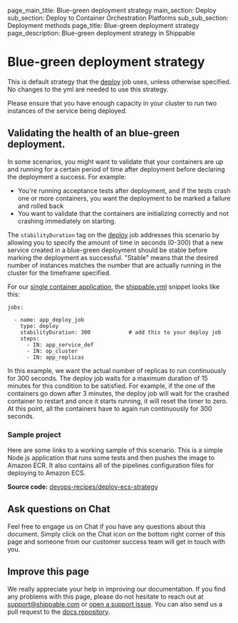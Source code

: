 page_main_title: Blue-green deployment strategy
main_section: Deploy
sub_section: Deploy to Container Orchestration Platforms
sub_sub_section: Deployment methods
page_title: Blue-green deployment strategy
page_description: Blue-green deployment strategy in Shippable

# Blue-green deployment strategy
This is default strategy that the [deploy](/platform/workflow/job/deploy) job uses, unless otherwise specified. No changes to the yml are needed to use this strategy.

Please ensure that you have enough capacity in your cluster to run two instances of the service being deployed.

## Validating the health of an blue-green deployment.

In some scenarios, you might want to validate that your containers are up and running for a certain period of time after deployment before declaring the deployment a success. For example:

* You're running acceptance tests after deployment, and if the tests crash one or more containers, you want the deployment to be marked a failure and rolled back
* You want to validate that the containers are initializing correctly and not crashing immediately on starting.

The `stabilityDuration` tag on the [deploy](/platform/workflow/job/deploy) job addresses this scenario by allowing you to specify the amount of time in seconds (0-300) that a new service created in a blue-green deployment should be stable before marking the deployment as successful. "Stable" means that the desired number of instances matches the number that are actually running in the cluster for the timeframe specified.

For our [single container application](/deploy/continuous-delivery-single-container-docker-application/), the [shippable.yml](/platform/tutorial/workflow/shippable-yml/) snippet looks like this:

```
jobs:

  - name: app_deploy_job
    type: deploy
    stabilityDuration: 300            # add this to your deploy job
    steps:
      - IN: app_service_def
      - IN: op_cluster
      - IN: app_replicas
```

In this example, we want the actual number of replicas to run continuously for 300 seconds. The deploy job waits for a maximum duration of 15 minutes for this condition to be satisfied. For example, if the one of the containers go down after 3 minutes, the deploy job will wait for the crashed container to restart and once it starts running, it will reset the timer to zero. At this point, all the containers have to again run continuously for 300 seconds.

### Sample project
Here are some links to a working sample of this scenario. This is a simple Node.js application that runs some tests and then pushes the image to Amazon ECR. It also contains all of the pipelines configuration files for deploying to Amazon ECS.

**Source code:**  [devops-recipes/deploy-ecs-strategy](https://github.com/devops-recipes/deploy-ecs-strategy)

## Ask questions on Chat

Feel free to engage us on Chat if you have any questions about this document. Simply click on the Chat icon on the bottom right corner of this page and someone from our customer success team will get in touch with you.

## Improve this page

We really appreciate your help in improving our documentation. If you find any problems with this page, please do not hesitate to reach out at [support@shippable.com](mailto:support@shippable.com) or [open a support issue](https://www.github.com/Shippable/support/issues). You can also send us a pull request to the [docs repository](https://www.github.com/Shippable/docs).
